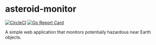 # asteroid-monitor
[![CircleCI](https://circleci.com/gh/LoveKebab/asteroid-monitor.svg?style=svg)](https://circleci.com/gh/LoveKebab/asteroid-monitor)
[![Go Report Card](https://goreportcard.com/badge/github.com/LoveKebab/asteroid-monitor)](https://goreportcard.com/report/github.com/LoveKebab/asteroid-monitor)

A simple web application that monitors potentially hazardous near Earth objects.
